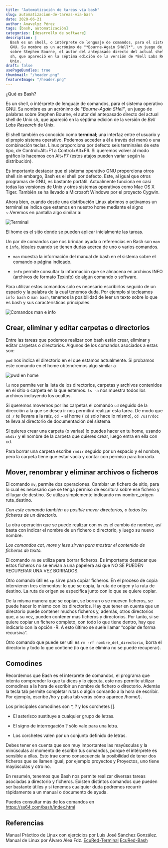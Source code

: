 ```yaml
---
title: "Automatización de tareas vía bash"
slug: automatizacion-de-tareas-via-bash
date: 2020-06-21
author: Anavelyz Pérez
tags: [bash, automatización]
categories: [desarrollo de software]
description: |
  Bash es un shell, o intérprete de lenguaje de comandos, para el sistema operativo
  GNU. Su nombre es un acrónimo de "*Bourne-Again SHell*", un juego de palabras
  sobre Stephen Bourne, el autor del antepasado directo del actual shell de Unix
  sh, que apareció en la séptima edición de la versión de *Bell Labs Research* de
  Unix.
draft: false
usePageBundles: true
thumbnail: "/header.png"
featureImage: "/header.png"
---
```


<!-- # Automatización de tareas vía bash -->
<!-- **Por Anavelyz Pérez** -->

¿Qué es Bash?

Es un shell, o intérprete de lenguaje de comandos, para el sistema operativo
GNU. Su nombre es un acrónimo de "_Bourne-Again SHell_", un juego de palabras
sobre Stephen Bourne, el autor del antepasado directo del actual shell de Unix
sh, que apareció en la séptima edición de la versión de _Bell Labs Research_ de
Unix.

<!-- TEASER_END -->

El shell también es conocido como **terminal**; una interfaz entre el usuario y
el propio sistema operativo. Podemos acceder a él a través del menú o una
combinación teclas. Linux proporciona por defecto seis terminales de este tipo,
de Control+Alt+F1 a Control+Alt+F6. Si queremos volver al modo gráfico lo
hacemos con Alt+F7 (estos atajos pueden variar según la distribución).

Es importante destacar que el sistema operativo GNU proporciona otros shell sin
embargo, Bash es el shell por defecto. Este, al igual que otros programas de
GNU, es bastante portátil. Actualmente funciona en casi todas las versiones de
Unix y otros sistemas operativos como Mac OS X Tiger. También se ha llevado a
Microsoft Windows por el proyecto Cygwin.

Ahora bien, cuando desde una distribución Linux abrimos o activamos un terminal
se indica que estamos en nuestro home mediante el signo ~.Veremos en pantalla
algo similar a:

![Terminal](terminal1.png)

El home es el sitio donde se pueden aplicar inicialmente las tareas.

Un par de comandos que nos brindan ayuda o referencias en Bash son `man` e
`info`, ideales cuando se tienen dudas acerca de uno o varios comandos.

- `man` muestra la información del manual de bash en el sistema sobre el comando
  o página indicado.

- `info` permite consultar la información que se almacena en archivos INFO
  (archivos de formato [Texinfo](https://es.wikipedia.org/wiki/Texinfo)) de
  algún comando o software.

Para utilizar estos comandos solo es necesario escribirlos seguido de un espacio
y la palabra de la cual tenemos duda. Por ejemplo si tecleamos `info bash` o
`man bash`, tenemos la posibilidad de leer un texto sobre lo que es bash y sus
características principales.

![Comandos man e info](ayuda.gif)

## Crear, eliminar y editar carpetas o directorios

Entre las tareas que podemos realizar con bash están crear, eliminar y editar
carpetas o directorios. Algunos de los comandos asociados a estas son:

`pwd` nos indica el directorio en el que estamos actualmente. Si probamos este
comando en el home obtendremos algo similar a

![pwd en home](pwd.png)

`ls` nos permite ver la lista de los directorios, carpetas y archivos contenidos
en el sitio o carpeta en la que estemos. `ls -a` nos muestra todos los archivos
incluyendo los ocultos.

Si queremos movernos por las carpetas el comando `cd` seguido de la dirección a
la que se desea ir nos permitirá realizar esta tarea. De modo que `cd /` te
llevara a la raíz, `cd ~` al home ( `cd` solo hace lo mismo), `cd /usr/doc` te
lleva al directorio de documentación del sistema.

Si quieres crear una carpeta (o varias) lo puedes hacer en tu home, usando
`mkdir` y el nombre de la carpeta que quieres crear, luego entra en ella con cd.

Para borrar una carpeta escribe `rmdir` seguido por un espacio y el nombre, pero
la carpeta tiene que estar vacía y contar con permiso para borrarla.

## Mover, renombrar y eliminar archivos o ficheros

El comando `mv`, permite dos operaciones. Cambiar un fichero de sitio, para lo
cual es necesario que se tenga permiso de escritura sobre ese fichero y el lugar
de destino. Se utiliza simplemente indicando mv nombre_origen ruta_destino.

_Con este comando también es posible mover directorios, o todos los ficheros de
un directorio._

La otra operación que se puede realizar con `mv` es el cambio de nombre, así
basta con indicar el nombre de un fichero o directorio, y luego su nuevo nombre.

_Los comandos cat, more y less sirven para mostrar el contenido de ficheros de
texto._

El comando `rm` se utiliza para borrar ficheros. Es importante destacar que
estos ficheros no se envían a una papelera así que NO SE PUEDEN RECUPERAR UNA
VEZ BORRADOS.

Otro comando útil es `cp` sirve para copiar ficheros. En el proceso de copia
intervienen tres elementos: lo que se copia, la ruta de origen y la ruta de
destino. La ruta de origen se especifica junto con lo que se quiere copiar.

De la misma manera que se copian, se borran o se mueven ficheros, se puede hacer
lo mismo con los directorios. Hay que tener en cuenta que un directorio puede
contener muchos ficheros y, además, otros directorios que, a su vez, pueden
contener más ficheros y directorios. Por tanto, si se quiere copiar un fichero
completo, con todo lo que tiene dentro, hay que indicarlo con la opción -R. A
esto último se suele llamar “copiar de forma recursiva”.

Otro comando que puede ser util es `rm -rf nombre_del_directorio`, borra el
directorio y todo lo que contiene (lo que se elimina no se puede recuperar).

## Comodines

Recordemos que Bash es el interprete de comandos, el programa que intenta
comprender lo que tu dices y lo ejecuta, este nos permite utilizar comodines a
la hora de escribir un nombre de fichero o directorio. Además la tecla tab
permite completar rutas o algún comando a la hora de escribir. Por ejemplo,
escribe /ho y pulsa tab verás cómo aparece /home/).

Los principales comodines son \*, ? y los corchetes \[\].

- El asterisco sustituye a cualquier grupo de letras.

- El signo de interrogación ? sólo vale para una letra.

- Los corchetes valen por un conjunto definido de letras.

Debes tener en cuenta que son muy importantes las mayúsculas y la minúsculas al
momento de escribir tus comandos, porque el intérprete es sensible a ellas. Esto
trae como consecuencia la posibilidad de tener dos ficheros que se llamen igual,
por ejemplo proyectos y Proyectos, uno tiene mayúsculas y otro no.

En resumén, tenemos que Bash nos permite realizar diversas tareas asociadas a
directorio y ficheros. Existen distintos comandos que pueden ser bastante útiles
y si tenemos cualquier duda podremos recurrir rápidamente a un manual o
documento de ayuda.

Puedes consultar más de los comandos en https://ss64.com/bash/index.html

## Referencias

Manual Práctico de Linux con ejercicios por Luis José Sánchez González. Manual
de Linux por Álvaro Alea Fdz.
[EcuRed-Terminal](https://www.ecured.cu/Terminal_de_GNU/Linux)
[EcuRed-Bash](https://www.ecured.cu/Bash)
